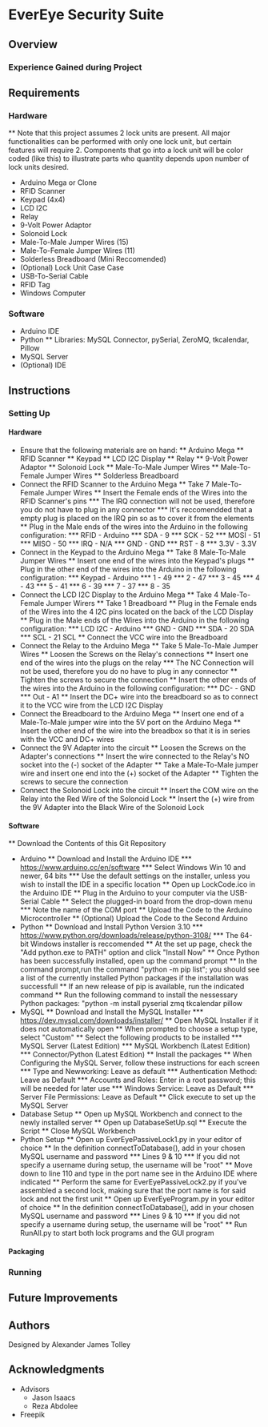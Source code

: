 # EverEye Security Suite
## Overview
### Experience Gained during Project
## Requirements
### Hardware
** Note that this project assumes 2 lock units are present. All major functionalities can be performed with only one lock unit, but certain features will require 2. Components that go into a lock unit will be color coded (like this) to illustrate parts who quantity depends upon number of lock units desired.
* Arduino Mega or Clone
* RFID Scanner
* Keypad (4x4)
* LCD I2C
* Relay
* 9-Volt Power Adaptor
* Solonoid Lock
* Male-To-Male Jumper Wires (15)
* Male-To-Female Jumper Wires (11)
* Solderless Breadboard (Mini Reccomended)
* (Optional) Lock Unit Case Case
* USB-To-Serial Cable
* RFID Tag
* Windows Computer
### Software
* Arduino IDE
* Python
** Libraries: MySQL Connector, pySerial, ZeroMQ, tkcalendar, Pillow
* MySQL Server
* (Optional) IDE
## Instructions
### Setting Up
#### Hardware
* Ensure that the following materials are on hand:
** Arduino Mega
** RFID Scanner
** Keypad
** LCD I2C Display
** Relay
** 9-Volt Power Adaptor
** Solonoid Lock
** Male-To-Male Jumper Wires
** Male-To-Female Jumper Wires
** Solderless Breadboard
* Connect the RFID Scanner to the Arduino Mega
** Take 7 Male-To-Female Jumper Wires
** Insert the Female ends of the Wires into the RFID Scanner's pins
*** The IRQ connection will not be used, therefore you do not have to plug in any connector
*** It's reccomendded that a empty plug is placed on the IRQ pin so as to cover it from the elements
** Plug in the Male ends of the wires into the Arduino in the following configuration:
*** RFID - Arduino
*** SDA - 9
*** SCK - 52
*** MOSI - 51
*** MISO - 50
*** IRQ - N/A
*** GND - GND
*** RST - 8
*** 3.3V - 3.3V
* Connect in the Keypad to the Arduino Mega
** Take 8 Male-To-Male Jumper Wires
** Insert one end of the wires into the Keypad's plugs
** Plug in the other end of the wires into the Arduino in the following configuration:
*** Keypad - Arduino
*** 1 - 49
*** 2 - 47
*** 3 - 45
*** 4 - 43
*** 5 - 41
*** 6 - 39
*** 7 - 37
*** 8 - 35
* Connect the LCD I2C Display to the Arduino Mega
** Take 4 Male-To-Female Jumper Wirers
** Take 1 Breadboard
** Plug in the Female ends of the Wires into the 4 I2C pins located on the back of the LCD Display
** Plug in the Male ends of the Wires into the Arduino in the following configuration:
*** LCD I2C - Arduino
*** GND - GND
*** SDA - 20 SDA
*** SCL - 21 SCL
** Connect the VCC wire into the Breadboard
* Connect the Relay to the Arduino Mega
** Take 5 Male-To-Male Jumper Wires
** Loosen the Screws on the Relay's connections
** Insert one end of the wires into the plugs on the relay
*** The NC Connection will not be used, therefore you do no have to plug in any connector
** Tighten the screws to secure the connection
** Insert the other ends of the wires into the Arduino in the following configuration:
*** DC- - GND
*** Out - A1
** Insert the DC+ wire into the breadboard so as to connect it to the VCC wire from the LCD I2C Display
* Connect the Breadboard to the Arduino Mega
** Insert one end of a Male-To-Male jumper wire into the 5V port on the Arduino Mega
** Insert the other end of the wire into the breadbox so that it is in series with the VCC and DC+ wires
* Connect the 9V Adapter into the circuit
** Loosen the Screws on the Adapter's connections
** Insert the wire connected to the Relay's NO socket into the (-) socket of the Adapter
** Take a Male-To-Male jumper wire and insert one end into the (+) socket of the Adapter
** Tighten the screws to secure the connection
* Connect the Solonoid Lock into the circuit
** Insert the COM wire on the Relay into the Red Wire of the Solonoid Lock
** Insert the (+) wire from the 9V Adapter into the Black Wire of the Solonoid Lock
#### Software
** Download the Contents of this Git Repository
* Arduino
**  Download and Install the Arduino IDE
*** https://www.arduino.cc/en/software
*** Select Windows Win 10 and newer, 64 bits
*** Use the default settings on the installer, unless you wish to install the IDE in a specific location
** Open up LockCode.ico in the Arduino IDE
** Plug in the Arduino to your computer via the USB-Serial Cable
** Select the plugged-in board from the drop-down menu
*** Note the name of the COM port
** Upload the Code to the Arduino Microcontroller
** (Optional) Upload the Code to the Second Arduino
* Python
** Download and Install Python Version 3.10
*** https://www.python.org/downloads/release/python-3108/
*** The 64-bit Windows installer is reccomended
** At the set up page, check the "Add python.exe to PATH" option and click "Install Now"
** Once Python has been successfully installed, open up the command prompt
** In the command prompt,run the command "python -m pip list"; you should see a list of the currently installed Python packages if the installation was successfull
** If an new release of pip is available, run the indicated command
** Run the following command to install the nessessary Python packages: "python -m install pyserial zmq tkcalendar pillow
* MySQL
** Download and Install the MySQL Installer
*** https://dev.mysql.com/downloads/installer/
** Open MySQL Installer if it does not automatically open
** When prompted to choose a setup type, select "Custom"
** Select the following products to be installed
*** MySQL Server (Latest Edition)
*** MySQL Workbench (Latest Edition)
*** Connector/Python (Latest Edition)
** Install the packages
** When Configuring the MySQL Server, follow these instructions for each screen
*** Type and Newworking: Leave as default
*** Authentication Method: Leave as Default
*** Accounts and Roles: Enter in a root password; this will be needed for later use
*** Windows Service: Leave as Default
*** Server File Permissions: Leave as Default
** Click execute to set up the MySQL Server
* Database Setup
** Open up MySQL Workbench and connect to the newly installed server
** Open up DatabaseSetUp.sql
** Execute the Script
** Close MySQL Workbench
* Python Setup
** Open up EverEyePassiveLock1.py in your editor of choice
** In the definition connectToDatabase(), add in your chosen MySQL username and password
*** Lines 9 & 10
*** If you did not specify a username during setup, the username will be "root"
** Move down to line 110 and type in the port name see in the Arduino IDE where indicated
** Perform the same for EverEyePassiveLock2.py if you've assembled a second lock, making sure that the port name is for said lock and not the first unit
** Open up EverEyeProgram.py in your editor of choice
** In the definition connectToDatabase(), add in your chosen MySQL username and password
*** Lines 9 & 10
*** If you did not specify a username during setup, the username will be "root"
** Run RunAll.py to start both lock programs and the GUI program

#### Packaging
### Running
## Future Improvements
## Authors
Designed by Alexander James Tolley
## Acknowledgments
* Advisors
  * Jason Isaacs
  * Reza Abdolee
* Freepik
